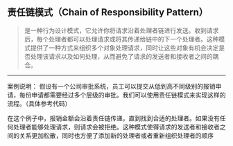 ## 责任链模式（Chain of Responsibility Pattern）
> 是一种行为设计模式，它允许你将请求沿着处理者链进行发送。收到请求后，每个处理者都可以处理请求或将其传递给链中的下一个处理者。这种模式提供了一种方式来组织多个对象处理请求，同时让这些对象有机会决定是否处理该请求以及如何处理，从而避免了请求的发送者和接收者之间的耦合。

---
案例说明： 假设有一个公司审批系统，员工可以提交从低到高不同级别的报销申请，每份申请都需要经过多个层级的审批。我们可以使用责任链模式来实现这样的流程。（具体参考代码）

在这个例子中，报销金额会沿着责任链传递，直到找到合适的处理者。如果没有任何处理者能够处理请求，则请求会被拒绝。这种模式使得请求的发送者和接收者之间的关系更加松散，同时也方便了添加新的处理者或者重新组织处理者的顺序